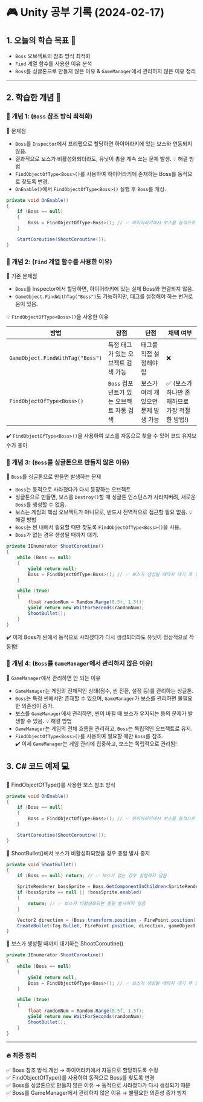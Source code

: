 # 🎮 Unity 공부 기록 (2024-02-17)

## 1. 오늘의 학습 목표 🎯
- ```Boss``` 오브젝트의 참조 방식 최적화
- ```Find``` 계열 함수를 사용한 이유 분석
- ```Boss```를 싱글톤으로 만들지 않은 이유 & ```GameManager```에서 관리하지 않은 이유 정리

---

## 2. 학습한 개념 📝
### 🔹 개념 1: (```Boss``` 참조 방식 최적화)
📌 문제점
- ```Boss```를 ```Inspector```에서 프리팹으로 할당하면 하이어라키에 있는 보스와 연동되지 않음.
- 결과적으로 보스가 비활성화되더라도, 유닛이 총을 계속 쏘는 문제 발생.
💡 해결 방법
- ```FindObjectOfType<Boss>()```를 사용하여 하이어라키에 존재하는 Boss를 동적으로 찾도록 변경.
- ```OnEnable()```에서 ```FindObjectOfType<Boss>()``` 실행 후 ```Boss```를 캐싱.
```csharp
private void OnEnable()
{
    if (Boss == null)
    {
        Boss = FindObjectOfType<Boss>(); // ✅ 하이어라키에서 보스를 동적으로 찾음
    }

    StartCoroutine(ShootCoroutine());
}

```

### 🔹 개념 2: (```Find``` 계열 함수를 사용한 이유)
📌 기존 문제점
- ``Boss``를 Inspector에서 할당하면, 하이어라키에 있는 실제 Boss와 연결되지 않음.
- ``GameObject.FindWithTag("Boss")``도 가능하지만, 태그를 설정해야 하는 번거로움이 있음.

💡 ``FindObjectOfType<Boss>()``을 사용한 이유

| 방법 | 장점 | 단점 | 채택 여부 |
|------|------|------|------|
| ``GameObject.FindWithTag("Boss")`` | 특정 태그가 있는 오브젝트 검색 가능 | 태그를 직접 설정해야 함 | ❌ |
| ``FindObjectOfType<Boss>()`` | ``Boss`` 컴포넌트가 있는 오브젝트 자동 검색 | 보스가 여러 개 있으면 문제 발생 가능 | ✅ (보스가 하나만 존재하므로 가장 적절한 방법!)|

✔️ ``FindObjectOfType<Boss>()``을 사용하여 보스를 자동으로 찾을 수 있어 코드 유지보수가 용이.

### 🔹 개념 3: (```Boss```를 싱글톤으로 만들지 않은 이유)
📌 ``Boss``를 싱글톤으로 만들면 발생하는 문제
- ``Boss``는 동적으로 사라졌다가 다시 등장하는 오브젝트
- 싱글톤으로 만들면, 보스를 ``Destroy()``할 때 싱글톤 인스턴스가 사라져버려, 새로운 ```Boss```를 생성할 수 없음.
- 보스는 게임의 핵심 오브젝트가 아니므로, 반드시 전역적으로 접근할 필요 없음.
💡 해결 방법
- ```Boss```는 씬 내에서 필요할 때만 찾도록 ```FindObjectOfType<Boss>()```을 사용.
- ```Boss```가 없는 경우 생성될 때까지 대기.
```csharp
private IEnumerator ShootCoroutine()
{
    while (Boss == null)
    {
        yield return null;
        Boss = FindObjectOfType<Boss>(); // ✅ 보스가 생성될 때까지 대기 후 할당
    }

    while (true)
    {
        float randomNum = Random.Range(0.5f, 1.5f);
        yield return new WaitForSeconds(randomNum);
        ShootBullet();
    }
}

```
✔️ 이제 Boss가 씬에서 동적으로 사라졌다가 다시 생성되더라도 유닛이 정상적으로 작동함!

### 🔹 개념 4: (```Boss```를 ```GameManager```에서 관리하지 않은 이유)
📌 ```GameManager```에서 관리하면 안 되는 이유
- ```GameManager```는 게임의 전체적인 상태(점수, 씬 전환, 설정 등)를 관리하는 싱글톤.
- ```Boss```는 특정 씬에서만 존재할 수 있으며, ```GameManager```가 보스를 관리하면 불필요한 의존성이 증가.
- 보스를 ```GameManager```에서 관리하면, 씬이 바뀔 때 보스가 유지되는 등의 문제가 발생할 수 있음.
💡 해결 방법
- ```GameManager```는 게임의 전체 흐름을 관리하고, ```Boss```는 독립적인 오브젝트로 유지.
- ```FindObjectOfType<Boss>()```를 사용하여 필요할 때만 ```Boss```를 참조.   
✔️ 이제 ```GameManager```는 게임 관리에 집중하고, 보스는 독립적으로 관리됨!


## 3. C# 코드 예제 💻

🔹 FindObjectOfType<Boss>()를 사용한 보스 참조 방식
```csharp
private void OnEnable()
{
    if (Boss == null)
    {
        Boss = FindObjectOfType<Boss>(); // ✅ 하이어라키에서 보스를 동적으로 찾음
    }

    StartCoroutine(ShootCoroutine());
}
```
🔹 ShootBullet()에서 보스가 비활성화되었을 경우 총알 발사 중지
```csharp
private void ShootBullet()
{
    if (Boss == null) return; // ✅ 보스가 없는 경우 실행하지 않음

    SpriteRenderer bossSprite = Boss.GetComponentInChildren<SpriteRenderer>();
    if (bossSprite == null || !bossSprite.enabled)
    {
        return; // ✅ 보스가 비활성화되면 총알 발사하지 않음
    }

    Vector2 direction = (Boss.transform.position - FirePoint.position).normalized;
    CreateBullet(Tag.Bullet, FirePoint.position, direction, gameObject.tag);
}

```
🔹 보스가 생성될 때까지 대기하는 ShootCoroutine()
```csharp
private IEnumerator ShootCoroutine()
{
    while (Boss == null)
    {
        yield return null;
        Boss = FindObjectOfType<Boss>(); // ✅ 보스가 생성될 때까지 대기 후 할당
    }

    while (true)
    {
        float randomNum = Random.Range(0.5f, 1.5f);
        yield return new WaitForSeconds(randomNum);
        ShootBullet();
    }
}

```
---
### 🔥 최종 정리   
✅ Boss 참조 방식 개선 → 하이어라키에서 자동으로 할당하도록 수정  
✅ FindObjectOfType<Boss>()를 사용하여 동적으로 Boss를 찾도록 변경  
✅ Boss를 싱글톤으로 만들지 않은 이유 → 동적으로 사라졌다가 다시 생성되기 때문  
✅ Boss를 GameManager에서 관리하지 않은 이유 → 불필요한 의존성 증가 방지  
